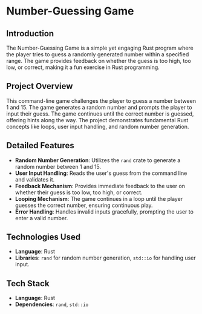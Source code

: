 # Number-Guessing Game

## Introduction
The Number-Guessing Game is a simple yet engaging Rust program where the player tries to guess a randomly generated number within a specified range. The game provides feedback on whether the guess is too high, too low, or correct, making it a fun exercise in Rust programming.

## Project Overview
This command-line game challenges the player to guess a number between 1 and 15. The game generates a random number and prompts the player to input their guess. The game continues until the correct number is guessed, offering hints along the way. The project demonstrates fundamental Rust concepts like loops, user input handling, and random number generation.

## Detailed Features
- **Random Number Generation**: Utilizes the `rand` crate to generate a random number between 1 and 15.
- **User Input Handling**: Reads the user's guess from the command line and validates it.
- **Feedback Mechanism**: Provides immediate feedback to the user on whether their guess is too low, too high, or correct.
- **Looping Mechanism**: The game continues in a loop until the player guesses the correct number, ensuring continuous play.
- **Error Handling**: Handles invalid inputs gracefully, prompting the user to enter a valid number.

## Technologies Used
- **Language**: Rust
- **Libraries**: `rand` for random number generation, `std::io` for handling user input.

## Tech Stack
- **Language**: Rust
- **Dependencies**: `rand`, `std::io`